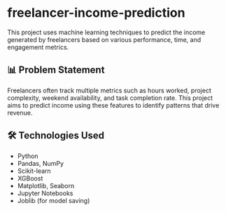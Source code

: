 # freelancer-income-prediction

This project uses machine learning techniques to predict the income generated by freelancers based on various performance, time, and engagement metrics.

## 📊 Problem Statement
Freelancers often track multiple metrics such as hours worked, project complexity, weekend availability, and task completion rate. This project aims to predict income using these features to identify patterns that drive revenue.

## 🛠️ Technologies Used
- Python
- Pandas, NumPy
- Scikit-learn
- XGBoost
- Matplotlib, Seaborn
- Jupyter Notebooks
- Joblib (for model saving)
